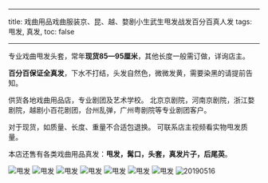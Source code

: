 
---

title: 戏曲用品戏曲服装京、昆、越、婺剧小生武生甩发战发百分百真人发
tags: 甩发, 真发,
toc: false

---
专业戏曲甩发头套，常年**现货85—95厘米**，其他长度一般需订做，详询店主。



**百分百保证全真发**，下水不打结，头发自然色，微微发黄，需要染黑的请提前告知。



供货各地戏曲用品店，专业剧团及艺术学校。 北京京剧院，河南京剧院，浙江婺剧院，越剧小百花剧团，台州乱弹，广州粤剧院等专业剧团客户。



对于现货，如质量、长度、重量不合适包退换。 可联系店主视频看实物甩发质量。



本店还售有各类戏曲用品真发：**甩发，髯口，头套，真发片子，后尾英**。


![甩发](/image/20190429_113050v2VPXy.jpeg)
![甩发](/image/20190515_110350zOfc8Y.jpeg)
![甩发](/image/20190515_110417dHnZJb.jpeg)
![甩发](/image/20190617_152955ArRUXu.jpeg)
![甩发](/image/mmexport1526444304181RNYbCY.jpeg)
![甩发](/image/mmexport1562028837206HLjQy7.jpeg)
![甩发](/image/mmexport1526444339539Po5UUR.jpeg)
![20190516](/image/20190516_094136Rn8FFR.jpeg)
